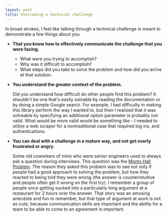 ```yaml
---
layout: post
title: Overcoming a technical challenge
---
```


In broad strokes, I feel like talking through a technical challenge is meant to demonstrate a few things about you.

* __That you know how to effectively communicate the challenge that you were facing.__ 

  * What were you trying to accomplish?
  * Why was it difficult to accomplish? 
  * What steps did you take to solve the problem and how did you arrive at that solution.

* __You understand the greater context of the problem.__ 

   Did you understand how difficult do other people find this problem? It shouldn't be one that's easily solvable by reading the documentation or by doing a simple Google search. For example, I had difficulty in making this library perform the way I wanted to, but then I realized that it was solveable by specifying an additional option parameter is probably not valid. What would be more valid would be something like - I needed to utilize a web scraper for a nontraditional case that required log ins, and authentications. 


* __You can deal with a challenge in a mature way, and not get overly frustrated or angry.__

   Some old coworkers of mine who were senior engineers used to always ask a question during interviews. This question was the  [Monty Hall Problem](https://en.wikipedia.org/wiki/Monty_Hall_problem "Monty Hall Problem"). The reason they asked this problem was to see not only if people had a good approach to solving the problem, but how they reacted to being told they were wrong (the answer is counterintuitive and people often get it wrong on the first try). I remember a group of people once getting sucked into a particularly long argument at a restaurant for 2 hours over the answer. That story was an amusing anecdote and fun to remember, but that type of argument at work is not as cute, because communication skills are important and the ability for a team to be able to come to an agreement is important.  

